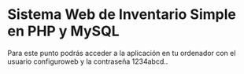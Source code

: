 # Sistema Web de Inventario Simple en PHP y MySQL
Para este punto podrás acceder a la aplicación en tu ordenador con el usuario configuroweb y la contraseña 1234abcd..
